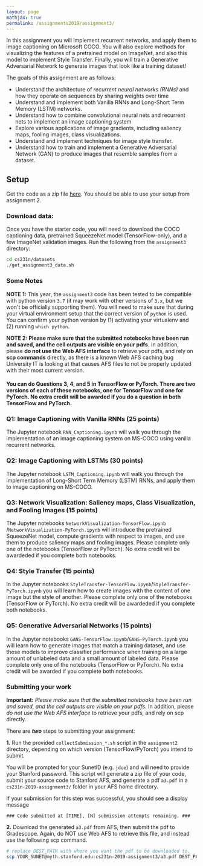 ```yaml
---
layout: page
mathjax: true
permalink: /assignments2019/assignment3/
---
```


In this assignment you will implement recurrent networks, and apply them to image captioning on Microsoft COCO. You will also explore methods for visualizing the features of a pretrained model on ImageNet, and also this model to implement Style Transfer. Finally, you will train a Generative Adversarial Network to generate images that look like a training dataset!

The goals of this assignment are as follows:

- Understand the architecture of *recurrent neural networks (RNNs)* and how they operate on sequences by sharing weights over time
- Understand and implement both Vanilla RNNs and Long-Short Term Memory (LSTM) networks.
- Understand how to combine convolutional neural nets and recurrent nets to implement an image captioning system
- Explore various applications of image gradients, including saliency maps, fooling images, class visualizations.
- Understand and implement techniques for image style transfer.
- Understand how to train and implement a Generative Adversarial Network (GAN) to produce images that resemble samples from a dataset. 

## Setup

Get the code as a zip file [here](http://cs231n.github.io/assignments/2019/spring1819_assignment3.zip).
You should be able to use your setup from assignment 2.

### Download data:
Once you have the starter code, you will need to download the COCO captioning data,  pretrained SqueezeNet model (TensorFlow-only), and a few ImageNet validation images.
Run the following from the `assignment3` directory:

```bash
cd cs231n/datasets
./get_assignment3_data.sh
```

### Some Notes
**NOTE 1:** This year, the `assignment3` code has been tested to be compatible with python version `3.7` (it may work with other versions of `3.x`, but we won't be officially supporting them). You will need to make sure that during your virtual environment setup that the correct version of `python` is used. You can confirm your python version by (1) activating your virtualenv and (2) running `which python`.

**NOTE 2: Please make sure that the submitted notebooks have been run and saved, and the cell outputs are visible on your pdfs.** In addition, please **do not use the Web AFS interface** to retrieve your pdfs, and rely on **scp commands** directly, as there is a known Web AFS caching bug University IT is looking at that causes AFS files to not be properly updated with their most current version.

#### You can do Questions 3, 4, and 5 in TensorFlow or PyTorch. There are two versions of each of these notebooks, one for TensorFlow and one for PyTorch. No extra credit will be awarded if you do a question in both TensorFlow and PyTorch.

### Q1: Image Captioning with Vanilla RNNs (25 points)
The Jupyter notebook `RNN_Captioning.ipynb` will walk you through the
implementation of an image captioning system on MS-COCO using vanilla recurrent
networks.

### Q2: Image Captioning with LSTMs (30 points)
The Jupyter notebook `LSTM_Captioning.ipynb` will walk you through the
implementation of Long-Short Term Memory (LSTM) RNNs, and apply them to image
captioning on MS-COCO.

### Q3: Network Visualization: Saliency maps, Class Visualization, and Fooling Images (15 points)
The Jupyter notebooks `NetworkVisualization-TensorFlow.ipynb` /`NetworkVisualization-PyTorch.ipynb` will introduce the pretrained SqueezeNet model, compute gradients
with respect to images, and use them to produce saliency maps and fooling
images. Please complete only one of the notebooks (TensorFlow or PyTorch). No extra credit will be awardeded if you complete both notebooks.

### Q4: Style Transfer (15 points)
In the Jupyter notebooks `StyleTransfer-TensorFlow.ipynb`/`StyleTransfer-PyTorch.ipynb` you will learn how to create images with the content of one image but the style of another. Please complete only one of the notebooks (TensorFlow or PyTorch). No extra credit will be awardeded if you complete both notebooks.

### Q5: Generative Adversarial Networks (15 points)
In the Jupyter notebooks `GANS-TensorFlow.ipynb`/`GANS-PyTorch.ipynb` you will learn how to generate images that match a training dataset, and use these models to improve classifier performance when training on a large amount of unlabeled data and a small amount of labeled data. Please complete only one of the notebooks (TensorFlow or PyTorch). No extra credit will be awarded if you complete both notebooks.

### Submitting your work

**Important:** _Please make sure that the submitted notebooks have been run and saved, and the cell outputs are visible on your pdfs._ In addition, please _do not use the Web AFS interface_ to retrieve your pdfs, and rely on scp directly.

There are **_two_** steps to submitting your assignment:

**1.** Run the provided `collectSubmission_*.sh` script in the `assignment2` directory, depending on which version (TensorFlow/PyTorch) you intend to submit.

You will be prompted for your SunetID (e.g. `jdoe`) and will need to provide your Stanford password. This script will generate a zip file of your code, submit your source code to Stanford AFS, and generate a pdf `a3.pdf` in a `cs231n-2019-assignment3/` folder in your AFS home directory. 

If your submission for this step was successful, you should see a display message 

`### Code submitted at [TIME], [N] submission attempts remaining. ###`

**2.** Download the generated `a3.pdf` from AFS, then submit the pdf to Gradescope.
Again, do NOT use Web AFS to retrieve this file, and instead use the following scp command.

```bash
# replace DEST_PATH with where you want the pdf to be downloaded to.
scp YOUR_SUNET@myth.stanford.edu:cs231n-2019-assignment3/a3.pdf DEST_PATH/a3.pdf
```